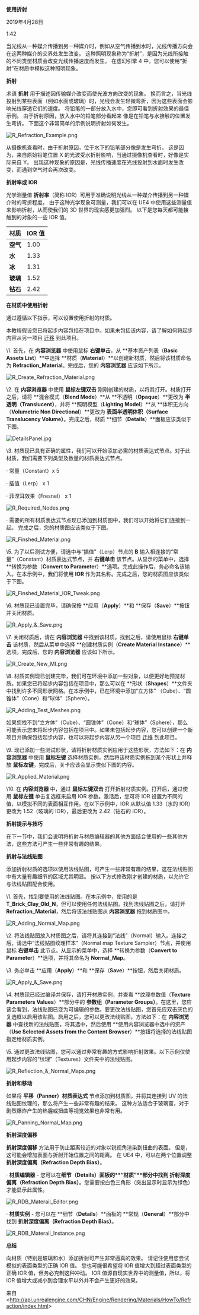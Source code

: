 ﻿**使用折射**

2019年4月28日

1:42

 

当光线从一种媒介传播到另一种媒介时，例如从空气传播到水时，光线传播方向会在这两种媒介的交界处发生改变。 这种照明现象称为“折射”，是因为光线所接触的不同类型材质会改变光线传播速度而发生。 在虚幻引擎 4 中，您可以使用“折射”在材质中模拟这种照明现象。

**折射**

术语 **折射** 用于描述因传输媒介改变而使光波方向改变的现象。 换而言之，当光线投射到某些表面（例如水面或玻璃）时，光线会发生轻微弯折，因为这些表面会影响光线穿透它们的速度。 将铅笔的一部分放入水中，您即可看到折射效果的最佳示例。 由于折射原因，放入水中的铅笔部分看起来 像是在铅笔与水接触的位置发生弯折。 下面这个非常简单的示例说明折射如何发生。

![R_Refraction_Example.png](file:///C:/Users/WUMING~1/AppData/Local/Temp/msohtmlclip1/01/clip_image002.jpg)

从摄像机查看时，由于折射原因，位于水下的铅笔部分像是发生弯折。 这是因为，来自原始铅笔位置 X 的光波受水折射影响，当通过摄像机查看时，好像是实际来自 Y。 出现这种现象的原因是，光线传播速度在光线投射到水面时发生改变，而遇到空气时会再次改变。

**折射率或** **IOR**

光学测量值 **折射率**（简称 IOR）可用于准确说明光线从一种媒介传播到另一种媒介时的弯折程度。 由于这种光学现象可测量，我们可以在 UE4 中使用这些测量值来影响折射，从而使我们的 3D 世界的现实感更加强烈。 以下是您每天都可能接触到的对象的一些 IOR 值。

| **材质** | **IOR** **值** |
| -------- | -------------- |
| **空气** | 1.00           |
| **水**   | 1.33           |
| **冰**   | 1.31           |
| **玻璃** | 1.52           |
| **钻石** | 2.42           |

**在材质中使用折射**

通过遵循以下指示，可以设置使用折射的材质。

本教程假设您已将起步内容包括在项目中。如果未包括该内容，请了解如何将起步内容从另一项目 [迁移](http://api.unrealengine.com/CHN/Engine/Content/Browser/UserGuide/Migrate/index.html) 到此项目。

\1.     首先，在 **内容浏览器** 中使用鼠标 **右键单击**，从 **基本资产列表（****Basic Assets List****）**中选择 **材质（****Material****）**以创建新材质，然后将该材质命名为 **Refraction_Material**。完成后，您的 **内容浏览器** 应该如下所示。

![R_Create_Refraction_Material.png](file:///C:/Users/WUMING~1/AppData/Local/Temp/msohtmlclip1/01/clip_image003.jpg)

\2.     在 **内容浏览器** 中使用 **鼠标左键双击** 刚刚创建的材质，以将其打开。材质打开之后，请将 **混合模式（****Blend Mode****）**从 **不透明（****Opaque****）**更改为 **半透明（****Translucent****）**，并将 **照明模型（****Lighting Model****）**从 **体积无方向（****Volumetric Non Directional****）**更改为 **表面半透明体积（****Surface Translucency Volume****）**。完成之后，材质 **细节（****Details****）**面板应该类似于下图。

![DetailsPanel.jpg](file:///C:/Users/WUMING~1/AppData/Local/Temp/msohtmlclip1/01/clip_image005.jpg)

\3.     材质现已具有正确的属性，我们可以开始添加必需的材质表达式节点。对于此材质，我们需要下列类型及数量的材质表达式节点。

·         常量（Constant）x 5

·         插值（Lerp） x 1

·         菲涅耳效果（Fresnel） x 1

![R_Required_Nodes.png](file:///C:/Users/WUMING~1/AppData/Local/Temp/msohtmlclip1/01/clip_image006.jpg)

·         需要的所有材质表达式节点现已添加到材质图中，我们可以开始将它们连接到一起。 完成之后，您的材质图应该类似于下图。

![R_Finshed_Material.png](file:///C:/Users/WUMING~1/AppData/Local/Temp/msohtmlclip1/01/clip_image008.jpg)

\5.     为了以后测试方便，请选中与“插值”（Lerp）节点的 **B** 输入相连接的“常量”（Constant）材质表达式节点，并 **右键单击** 该节点。从显示的菜单中，选择 **转换为参数（****Convert to Parameter****）**选项。完成此操作后，务必命名该输入。在本示例中，我们将使用 **IOR** 作为其名称。完成之后，您的材质图应该类似于下图。

![R_Finshed_Material_IOR_Tweak.png](file:///C:/Users/WUMING~1/AppData/Local/Temp/msohtmlclip1/01/clip_image010.jpg)

\6.     材质现已设置完毕，请确保按 **应用（****Apply****）**和 **保存（****Save****）**按钮并关闭材质。

![R_Apply_&_Save.png](file:///C:/Users/WUMING~1/AppData/Local/Temp/msohtmlclip1/01/clip_image012.jpg)

\7.     关闭材质后，请在 **内容浏览器** 中找到该材质。找到之后，请使用鼠标 **右键单击** 该材质，然后从菜单中选择 **创建材质实例（****Create Material Instance****）**选项。完成后，您的 **内容浏览器** 应该如下所示。

![R_Create_New_MI.png](file:///C:/Users/WUMING~1/AppData/Local/Temp/msohtmlclip1/01/clip_image013.jpg)

\8.     材质实例现已创建完毕，我们可在环境中添加一些对象，以便更好地预览材质。如果您已将起步内容包括在项目中，那么可以在 **形状（****Shapes****）**文件夹中找到许多不同形状网格。在本示例中，已在环境中添加“立方体” （Cube）、“圆锥体”（Cone）和“球体”（Sphere）。

![R_Adding_Test_Meshes.png](file:///C:/Users/WUMING~1/AppData/Local/Temp/msohtmlclip1/01/clip_image015.jpg)

如果您找不到“立方体”（Cube）、“圆锥体”（Cone）和“球体”（Sphere），那么可能表示您未将起步内容包括在项目中。如果未包括起步内容，您可以创建一个新项目并确保包括起步内容，也可以将起步内容从另一个项目 [迁移](http://api.unrealengine.com/CHN/Engine/Content/Browser/UserGuide/Migrate/index.html) 到此项目。

\9.     现已添加一些测试形状，请将折射材质实例应用于这些形状，方法如下：在 **内容浏览器** 中使用 **鼠标左键** 选择材质实例，然后将该材质实例拖到某个形状上并释放 **鼠标左键**。完成后，关卡应该会显示类似下图的内容。

![R_Applied_Material.png](file:///C:/Users/WUMING~1/AppData/Local/Temp/msohtmlclip1/01/clip_image017.jpg)

\10.  在 **内容浏览器** 中，通过 **鼠标左键双击** 打开折射材质实例。打开后，通过使用 **鼠标左键** 单击复选框来启用 IOR 参数。激活后，您可将 IOR 设置为不同的值，以模拟不同的表面相互作用。在以下示例中，IOR 从默认值 1.33（水的 IOR）更改为 1.52（玻璃的 IOR），最后更改为 2.42（钻石的 IOR）。

**折射提示与技巧**

在下一节中，我们会说明将折射与材质编辑器的其他方面结合使用的一些其他方法，这些方法可产生一些非常有趣的结果。

**折射与法线贴图**

添加折射材质的选项以使用法线贴图，可产生一些非常有趣的结果，这在法线贴图中有大量有趣细节的区域尤其明显。 按以下方式修改刚才创建的材质，以允许它与法线贴图配合使用。

\1.     首先，找到要使用的法线贴图。在本示例中，使用的是 **T_Brick_Clay_Old_N**，但可以使用任何法线贴图。找到法线贴图之后，请打开 **Refraction_Material**，然后将该法线贴图从 **内容浏览器** 拖到材质图中。

![R_Adding_Normal_Map.png](file:///C:/Users/WUMING~1/AppData/Local/Temp/msohtmlclip1/01/clip_image019.jpg)

\2.     将法线贴图放入材质图之后，请将其连接到“法线”（Normal）输入。连接之后，请选中“法线贴图纹理样本”（Normal map Texture Sampler）节点，并使用鼠标 **右键单击** 此节点。从显示的菜单中，选择 **转换为参数（****Convert to Parameter****）**选项，并将其命名为 **Normal_Map**。

\3.     务必单击 **应用（****Apply****）**和 **保存（****Save****）**按钮，然后关闭材质。

![R_Apply_&_Save.png](file:///C:/Users/WUMING~1/AppData/Local/Temp/msohtmlclip1/01/clip_image020.jpg)

\4.     材质现已经过编译并保存，请打开材质实例，并查看 **纹理参数值（****Texture Parameters Values****）**部分中的 **参数组（****Parameter Groups****）**。在这里，您应该会看到，法线贴图已变为可编辑的参数。要更改法线贴图，您首先应双击灰色的复选框以启用该贴图。启用之后，您可以更改法线贴图，方法如下：在 **内容浏览器** 中查找新的法线贴图，将其选中，然后使用 **使用内容浏览器中选中的资产（****Use Selected Assets from the Content Browser****）**按钮将选择的法线贴图指定给材质实例。

\5.     通过更改法线贴图，您可以通过非常有趣的方式影响折射效果。以下示例仅使用起步内容的“纹理”（Textures）文件夹中的法线贴图。

![R_Reflection_&_Normal_Maps.png](file:///C:/Users/WUMING~1/AppData/Local/Temp/msohtmlclip1/01/clip_image022.jpg)

**折射和移动**

如果将 **平移（****Panner****）材质表达式** 节点添加到材质图，并将其连接到 UV 的法线贴图纹理的，那么将产生一些非常有趣的结果。 这种方法适合于玻璃窗，对于剧烈爆炸产生的热霾或扭曲等视觉效果也非常有用。

![R_Panning_Normal_Map.png](file:///C:/Users/WUMING~1/AppData/Local/Temp/msohtmlclip1/01/clip_image024.jpg)

**折射深度偏移**

**折射深度偏移** 方法用于防止距离较近的对象以锐视角渲染到扭曲的表面。 但是，这可能会增加表面与折射开始位置之间的距离。 在 UE4 中，可以在两个位置调整 **折射深度偏离（****Refraction Depth Bias****）**。

·         **材质编辑器** - 您可以在**细节（Details）**面板的****“****材质****”****部分中找到** 折射深度偏离（Refraction Depth Bias）**。您需要按白色三角形（突出显示时显示为绿色）才能显示此属性。

![R_RDB_Materail_Editor.png](file:///C:/Users/WUMING~1/AppData/Local/Temp/msohtmlclip1/01/clip_image026.jpg)

·         **材质实例** - 您可以在 **细节（****Details****）**面板的 **常规（****General****）**部分中找到 **折射深度偏离（****Refraction Depth Bias****）**。

![R_RDB_Materail_Instance.png](file:///C:/Users/WUMING~1/AppData/Local/Temp/msohtmlclip1/01/clip_image028.jpg)

**总结**

向材质（特别是玻璃和水）添加折射可产生非常逼真的效果。 请记住使用您尝试模拟的表面类型的正确 IOR 值。 您也可能很希望将 IOR 值增大到超过表面类型的正确 IOR 值，但务必克制这种冲动。 IOR 值源自现实世界中的测量值，所以，将 IOR 值增大或减小到合理水平以外并不会产生更好的效果。

 

 

来自 <<http://api.unrealengine.com/CHN/Engine/Rendering/Materials/HowTo/Refraction/index.html>> 
